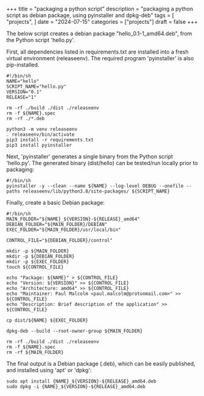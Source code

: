 +++
title = "packaging a python script"
description = "packaging a python script as debian package, using pyinstaller and dpkg-deb"
tags = [
    "projects",
]
date = "2024-07-15"
categories = ["projects"]
draft = false
+++

The below script creates a debian package "hello_0.1-1_amd64.deb", from the Python script 'hello.py'.
<!-- Could embed this gist, but don't like the appearance -->
<!-- {{< gist malcops c6d63ad85ae1d9406bd3dd29a6a6fca7 >}} -->

First, all dependencies listed in requirements.txt are installed into a fresh virtual environment (releaseenv). The required program
'pyinstaller' is also pip-installed.


    #!/bin/sh
    NAME="hello"
    SCRIPT_NAME="hello.py"
    VERSION="0.1"
    RELEASE="1"

    rm -rf ./build ./dist ./releaseenv
    rm -f ${NAME}.spec
    rm -rf ./*.deb

    python3 -m venv releaseenv
    . releaseenv/bin/activate
    pip3 install -r requirements.txt
    pip3 install pyinstaller


Next, 'pyinstaller' generates a single binary from the Python script 'hello.py'. The generated binary (dist/hello) can be tested/run locally
prior to packaging:

    #!/bin/sh
    pyinstaller -y --clean --name ${NAME} --log-level DEBUG --onefile --paths releaseenv/lib/python3.8/site-packages/ ${SCRIPT_NAME}


Finally, create a basic Debian package:

    #!/bin/sh
    MAIN_FOLDER="${NAME}_${VERSION}-${RELEASE}_amd64"
    DEBIAN_FOLDER="${MAIN_FOLDER}/DEBIAN"
    EXEC_FOLDER="${MAIN_FOLDER}/usr/local/bin"

    CONTROL_FILE="${DEBIAN_FOLDER}/control"

    mkdir -p ${MAIN_FOLDER}
    mkdir -p ${DEBIAN_FOLDER}
    mkdir -p ${EXEC_FOLDER}
    touch ${CONTROL_FILE}

    echo "Package: ${NAME}" > ${CONTROL_FILE}
    echo "Version: ${VERSION}" >> ${CONTROL_FILE}
    echo "Architecture: amd64" >> ${CONTROL_FILE}
    echo "Maintainer: Paul Malcolm <paul.malcolm@protonmail.com>" >> ${CONTROL_FILE}
    echo "Description: Brief description of the application" >> ${CONTROL_FILE}

    cp dist/${NAME} ${EXEC_FOLDER}

    dpkg-deb --build --root-owner-group ${MAIN_FOLDER}

    rm -rf ./build ./dist ./releaseenv
    rm -f ${NAME}.spec
    rm -rf ${MAIN_FOLDER}


The final output is a Debian package (.deb), which can be easily published, and installed using 'apt' or 'dpkg':

    sudo apt install {NAME}_${VERSION}-${RELEASE}_amd64.deb
    sudo dpkg -i {NAME}_${VERSION}-${RELEASE}_amd64.deb



